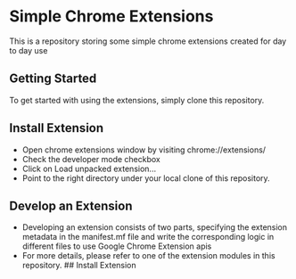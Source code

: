 # Simple Chrome Extensions

This is a repository storing some simple chrome extensions created for day to day use

## Getting Started
To get started with using the extensions, simply clone this repository. 

## Install Extension

* Open chrome extensions window by visiting chrome://extensions/
* Check the developer mode checkbox
* Click on Load unpacked extension...
* Point to the right directory under your local clone of this repository. 

## Develop an Extension

* Developing an extension consists of two parts, specifying the extension metadata in the manifest.mf file and write the corresponding logic in different files to use Google Chrome Extension apis
* For more details, please refer to one of the extension modules in this repository. ## Install Extension
